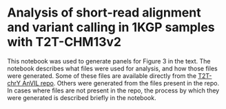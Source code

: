 # Analysis of short-read alignment and variant calling in 1KGP samples with T2T-CHM13v2

This notebook was used to generate panels for Figure 3 in the text. The notebook describes what files were used for analysis, and how those files were generated. Some of these files are available directly from the [T2T-chrY AnVIL repo](https://anvil.terra.bio/#workspaces/anvil-datastorage/AnVIL_T2T_CHRY). Others were generated from the files present in the repo. In cases where files are not present in the repo, the process by which they were generated is described briefly in the notebook.
